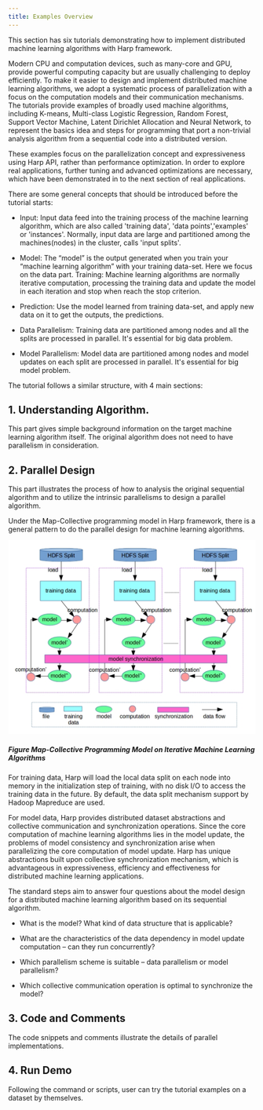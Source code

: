 ```yaml
---
title: Examples Overview
---
```


This section has six tutorials demonstrating how to implement distributed machine learning algorithms with Harp framework.

Modern CPU and computation devices, such as many-core and GPU, provide powerful computing capacity but are usually challenging to deploy efficiently. To make it easier to design and implement distributed machine learning algorithms, we adopt a systematic process of parallelization with a focus on the computation models and their communication mechanisms. The tutorials provide examples of broadly used machine algorithms, including K-means, Multi-class Logistic Regression, Random Forest, Support Vector Machine, Latent Dirichlet Allocation and Neural Network, to represent the basics idea and steps for programming that port a non-trivial analysis algorithm from a sequential code into a distributed version.

These examples focus on the parallelization concept and expressiveness using Harp API, rather than performance optimization. In order to explore real applications, further tuning and advanced optimizations are necessary, which have been demonstrated in to the next section of real applications.

There are some general concepts that should be introduced before the tutorial starts:

* Input: Input data feed into the training process of the machine learning algorithm, which are also called 'training data', 'data points','examples' or 'instances'. Normally, input data are large and partitioned among the machines(nodes) in the cluster, calls 'input splits'.

* Model: The “model” is the output generated when you train your “machine learning algorithm” with your training data-set. Here we focus on the data part.
Training: Machine learning algorithms are normally iterative computation, processing the training data and update the model in each iteration and stop when reach the stop criterion.

* Prediction: Use the model learned from training data-set, and apply new data on it to get the outputs, the predictions.

* Data Parallelism: Training data are partitioned among nodes and all the splits are processed in parallel. It's essential for big data problem.

* Model Parallelism: Model data are partitioned among nodes and model updates on each split are processed in parallel. It's essential for big model problem.

The tutorial follows a similar structure, with 4 main sections:

## 1. Understanding Algorithm.

This part gives simple background information on the target machine learning algorithm itself. The original algorithm does not need to have parallelism in consideration.

## 2. Parallel Design

This part illustrates the process of how to analysis the original sequential algorithm and to utilize the intrinsic parallelisms to design a parallel algorithm.

Under the Map-Collective programming model in Harp framework, there is a general pattern to do the parallel design for machine learning algorithms.

![Overview-1](/img/4-1-1.png)

##### Figure Map-Collective Programming Model on Iterative Machine Learning Algorithms

For training data, Harp will load the local data split on each node into memory in the initialization step of training, with no disk I/O to access the training data in the future. By default, the data split mechanism support by Hadoop Mapreduce are used.

For model data, Harp provides distributed dataset abstractions and collective communication and synchronization operations. Since the core computation of machine learning algorithms lies in the model update, the problems of model consistency and synchronization arise when parallelizing the core computation of model update. Harp has unique abstractions built upon collective synchronization mechanism, which is advantageous in expressiveness, efficiency and effectiveness for distributed machine learning applications.

The standard steps aim to answer four questions about the model design for a distributed machine learning algorithm based on its sequential algorithm.

* What is the model? What kind of data structure that is applicable?

* What are the characteristics of the data dependency in model update computation – can they run concurrently?

* Which parallelism scheme is suitable – data parallelism or model parallelism?

* Which collective communication operation is optimal to synchronize the model?

## 3. Code and Comments

The code snippets and comments illustrate the details of parallel implementations.

## 4. Run Demo

Following the command or scripts, user can try the tutorial examples on a dataset by themselves. 
















 



